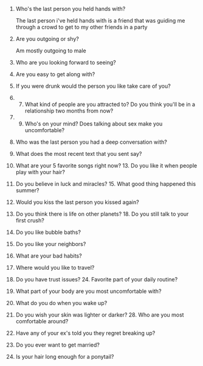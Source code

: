 1. Who's the last person you held hands with?
   
   The last person i've held hands with is a friend that was guiding me through a crowd to get to my other friends in a party
   
2. Are you outgoing or shy?
   
   Am mostly outgoing to male 
   
3. Who are you looking forward to seeing?
4. Are you easy to get along with?
5. If you were drunk would the person you like take care of you?
6. 7. What kind of people are you attracted to? Do you think you'll be in a relationship two months from now?
8. 9. Who's on your mind? Does talking about sex make you uncomfortable?
10. Who was the last person you had a deep conversation with?
11. What does the most recent text that you sent say?
12. What are your 5 favorite songs right now? 13. Do you like it when people play with your hair?
14. Do you believe in luck and miracles? 15. What good thing happened this summer?
16. Would you kiss the last person you kissed again?
17. Do you think there is life on other planets? 18. Do you still talk to your first crush?
19. Do you like bubble baths?
20. Do you like your neighbors?
21. What are your bad habits?
22. Where would you like to travel?
23. Do you have trust issues? 24. Favorite part of your daily routine?
25. What part of your body are you most uncomfortable with?
26. What do you do when you wake up?
27. Do you wish your skin was lighter or darker? 28. Who are you most comfortable around?
29. Have any of your ex's told you they regret breaking up?
30. Do you ever want to get married?
31. Is your hair long enough for a ponytail?